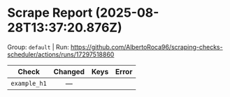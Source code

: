 # Scrape Report (2025-08-28T13:37:20.876Z)

Group: `default`  |  Run: https://github.com/AlbertoRoca96/scraping-checks-scheduler/actions/runs/17297518860

| Check | Changed | Keys | Error |
|---|:---:|:--|:--|
| `example_h1` | — |  |  |
